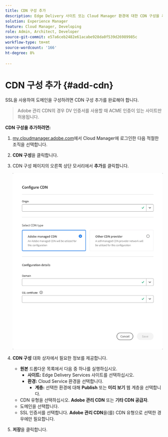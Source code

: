 ```yaml
---
title: CDN 구성 추가
description: Edge Delivery 사이트 또는 Cloud Manager 환경에 대한 CDN 구성을 추가하는 방법에 대해 알아봅니다.
solution: Experience Manager
feature: Cloud Manager, Developing
role: Admin, Architect, Developer
source-git-commit: e57a6ceb2482e61acabe928da0f539d26989985c
workflow-type: tm+mt
source-wordcount: '166'
ht-degree: 8%

---
```



# CDN 구성 추가 {#add-cdn}

SSL을 사용하여 도메인을 구성하려면 CDN 구성 추가를 완료해야 합니다.

>
>
>Adobe 관리 CDN의 경우 DV 인증서를 사용할 때 ACME 인증이 있는 사이트만 허용됩니다.

**CDN 구성을 추가하려면:**

1. [my.cloudmanager.adobe.com](https://my.cloudmanager.adobe.com/)에서 Cloud Manager에 로그인한 다음 적절한 조직을 선택합니다.

1. **CDN 구성**&#x200B;을 클릭합니다.

1. CDN 구성 페이지의 오른쪽 상단 모서리에서 **추가**&#x200B;를 클릭합니다.

   ![CDN 구성 대화 상자](/help/implementing/cloud-manager/assets/configure-cdn-dialog.png)

1. **CDN 구성** 대화 상자에서 필요한 정보를 제공합니다.

   * **원본** 드롭다운 목록에서 다음 중 하나를 실행하십시오.
      * **사이트:** Edge Delivery Services 사이트를 선택하십시오.
      * **환경:** Cloud Service 환경을 선택합니다.
         * **계층:** 선택한 환경에 대해 **Publish** 또는 **미리 보기** 웹 계층을 선택합니다.
   * CDN 유형을 선택하십시오. **Adobe 관리 CDN** 또는 **기타 CDN 공급자**.
   * 도메인을 선택합니다.
   * SSL 인증서를 선택합니다. **Adobe 관리 CDN**&#x200B;을(를) CDN 유형으로 선택한 경우에만 필요합니다.

1. **저장**&#x200B;을 클릭합니다.




